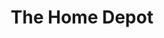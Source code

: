 ---
title: "The Home Depot"
url: /delray-beach/the-home-depot-south-jog-road/
shop: doityourself
---